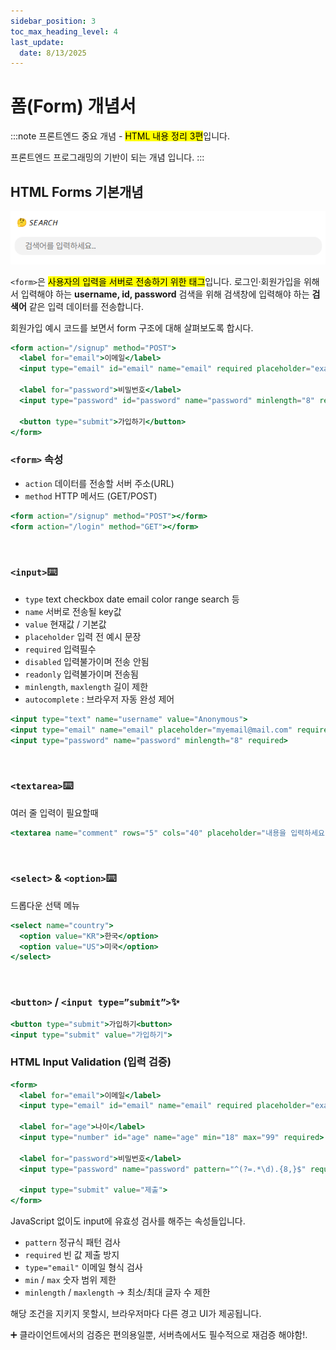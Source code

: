 ```yaml
---
sidebar_position: 3
toc_max_heading_level: 4
last_update:
  date: 8/13/2025
---
```


# 폼(Form) 개념서

:::note
프론트엔드 중요 개념 - <mark>HTML 내용 정리 3편</mark>입니다.

프론트엔드 프로그래밍의 기반이 되는 개념 입니다.
:::


## HTML Forms 기본개념
![Search Input Form](./img/search.png)

`<form>`은 <mark>사용자의 입력을 서버로 전송하기 위한 태그</mark>입니다. 로그인·회원가입을 위해서 입력해야 하는 **username, id, password** 검색을 위해 검색창에 입력해야 하는 **검색어** 같은 입력 데이터를 전송합니다.

회원가입 예시 코드를 보면서 form 구조에 대해 살펴보도록 합시다.

```jsx
<form action="/signup" method="POST">
  <label for="email">이메일</label>
  <input type="email" id="email" name="email" required placeholder="example@mail.com">

  <label for="password">비밀번호</label>
  <input type="password" id="password" name="password" minlength="8" required>

  <button type="submit">가입하기</button>
</form>
```
### `<form>` 속성

- `action` 데이터를 전송할 서버 주소(URL)
- `method` HTTP 메서드 (GET/POST)

```jsx
<form action="/signup" method="POST"></form>
<form action="/login" method="GET"></form>
```
<br/>

### `<input>`⌨️

- `type` text checkbox date email color range search 등
- `name` 서버로 전송될 key값
- `value` 현재값 / 기본값
- `placeholder` 입력 전 예시 문장
- `required` 입력필수
- `disabled` 입력불가이며 전송 안됨
- `readonly` 입력불가이며 전송됨
- `minlength`, `maxlength` 길이 제한
- `autocomplete` : 브라우저 자동 완성 제어

```jsx
<input type="text" name="username" value="Anonymous">
<input type="email" name="email" placeholder="myemail@mail.com" required>
<input type="password" name="password" minlength="8" required>
```
<br/>


### `<textarea>`⌨️

여러 줄 입력이 필요할때

```jsx
<textarea name="comment" rows="5" cols="40" placeholder="내용을 입력하세요"></textarea>
```
<br/>


### `<select>` & `<option>`⌨️

드롭다운 선택 메뉴

```jsx
<select name="country">
  <option value="KR">한국</option>
  <option value="US">미국</option>
</select>
```
<br/>


### `<button>` / `<input type=”submit”>`✨

```jsx
<button type="submit">가입하기<button>
<input type="submit" value="가입하기">
```

### HTML Input Validation (입력 검증)

```jsx
<form>
  <label for="email">이메일</label>
  <input type="email" id="email" name="email" required placeholder="example@mail.com">

  <label for="age">나이</label>
  <input type="number" id="age" name="age" min="18" max="99" required>

  <label for="password">비밀번호</label>
  <input type="password" name="password" pattern="^(?=.*\d).{8,}$" required placeholder="숫자 1개 이상 포함, 8자 이상">

  <input type="submit" value="제출">
</form>

```
JavaScript 없이도 input에 유효성 검사를 해주는 속성들입니다.

- `pattern` 정규식 패턴 검사
- `required` 빈 값 제출 방지
- `type="email"` 이메일 형식 검사
- `min` / `max` 숫자 범위 제한
- `minlength` / `maxlength` → 최소/최대 글자 수 제한

해당 조건을 지키지 못할시, 브라우저마다 다른 경고 UI가 제공됩니다.

➕ 클라이언트에서의 검증은 편의용일뿐, 서버측에서도 필수적으로 재검증 해야함!.